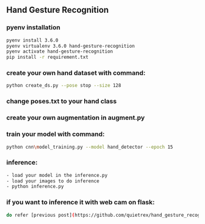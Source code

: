 ## Hand Gesture Recognition

### pyenv installation
```bash
pyenv install 3.6.0
pyenv virtualenv 3.6.0 hand-gesture-recognition
pyenv activate hand-gesture-recognition
pip install -r requirement.txt
```

### create your own hand dataset with command:
```bash
python create_ds.py --pose stop --size 128
```
### change poses.txt to your hand class

### create your own augmentation in augment.py

### train your model with command:
```bash
python cnn\model_training.py --model hand_detector --epoch 15
```

### inference:
```bash
- load your model in the inference.py
- load your images to do inference
- python inference.py
```

### if you want to inference it with web cam on flask:
```bash
do refer [previous post](https://github.com/quietrex/hand_gesture_recognition_flask)
```

